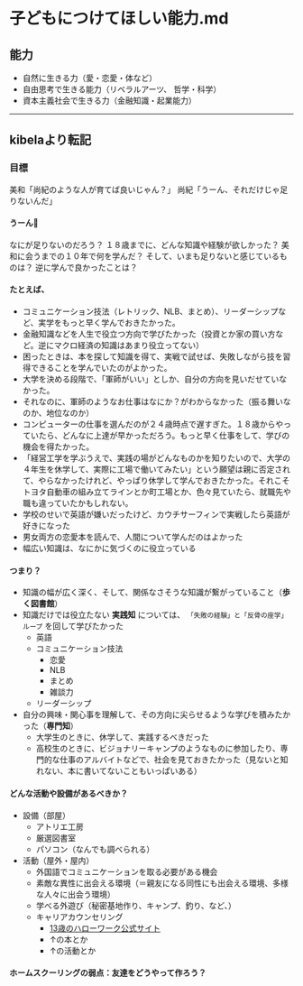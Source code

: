 # 子どもにつけてほしい能力.md

## 能力
- 自然に生きる力（愛・恋愛・体など）
- 自由思考で生きる能力（リベラルアーツ、 哲学・科学）
- 資本主義社会で生きる力（金融知識・起業能力）

---
## kibelaより転記
### 目標
美和「尚紀のような人が育てば良いじゃん？」
尚紀「うーん、それだけじゃ足りないんだ」

#### うーん🤔
なにが足りないのだろう？
１８歳までに、どんな知識や経験が欲しかった？
美和に会うまでの１０年で何を学んだ？
そして、いまも足りないと感じているものは？
逆に学んで良かったことは？

#### たとえば、
- コミュニケーション技法（レトリック、NLB、まとめ）、リーダーシップなど、実学をもっと早く学んでおきたかった。
- 金融知識などを人生で役立つ方向で学びたかった（投資とか家の買い方など。逆にマクロ経済の知識はあまり役立ってない）
- 困ったときは、本を探して知識を得て、実戦で試せば、失敗しながら技を習得できることを学んでいたのがよかった。
- 大学を決める段階で、「軍師がいい」としか、自分の方向を見いだせていなかった。
- それなのに、軍師のようなお仕事はなにか？がわからなかった（振る舞いなのか、地位なのか）
- コンピューターの仕事を選んだのが２４歳時点で遅すぎた。１８歳からやっていたら、どんなに上達が早かっただろう。もっと早く仕事をして、学びの機会を得たかった。
- 「経営工学を学ぶうえで、実践の場がどんなものかを知りたいので、大学の４年生を休学して、実際に工場で働いてみたい」という願望は親に否定されて、やらなかったけれど、やっぱり休学して学んでおきたかった。それこそトヨタ自動車の組み立てラインとか町工場とか、色々見ていたら、就職先や職も違っていたかもしれない。
- 学校のせいで英語が嫌いだったけど、カウチサーフィンで実戦したら英語が好きになった
- 男女両方の恋愛本を読んで、人間について学んだのはよかった
- 幅広い知識は、なにかに気づくのに役立っている

#### つまり？
- 知識の幅が広く深く、そして、関係なさそうな知識が繋がっていること（**歩く図書館**）
- 知識だけでは役立たない **実践知** については、 `「失敗の経験」と「反骨の座学」ループ` を回して学びたかった
    - 英語
    - コミュニケーション技法
        - 恋愛
        - NLB
        - まとめ
        - 雑談力
    - リーダーシップ
- 自分の興味・関心事を理解して、その方向に尖らせるような学びを積みたかった（**専門知**）
    - 大学生のときに、休学して、実践するべきだった
    - 高校生のときに、ビジョナリーキャンプのようなものに参加したり、専門的な仕事のアルバイトなどで、社会を見ておきたかった（見ないと知れない、本に書いてないこともいっぱいある）

#### どんな活動や設備があるべきか？
- 設備（部屋）
    - アトリエ工房
    - 厳選図書室
    - パソコン（なんでも調べられる）
- 活動（屋外・屋内）
    - 外国語でコミュニケーションを取る必要がある機会
    - 素敵な異性に出会える環境（＝親友になる同性にも出会える環境、多様な人々に出会う環境）
    - 学べる外遊び（秘密基地作り、キャンプ、釣り、など、）
    - キャリアカウンセリング
        - [13歳のハローワーク公式サイト](https://www.13hw.com/home/index.html)
        - ↑の本とか
        - ↑の活動とか

#### ホームスクーリングの弱点：友達をどうやって作ろう？
